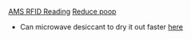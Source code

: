 [AMS RFID Reading](https://github.com/Bambu-Research-Group/RFID-Tag-Guide#bambulab-ams-rfid-readers-and-sniffing)
[Reduce poop](https://www.reddit.com/r/BambuLab/comments/10umbnx/reduce_purge_waste_with_bambu_lab_ams/?utm_source=share&utm_medium=web2x&context=3)

- Can microwave desiccant to dry it out faster [here](https://www.reddit.com/r/3Dprinting/comments/bwbvri/protip_microwave_your_silicadesiccant_to_dry_it/?utm_source=share&utm_medium=web2x&context=3)

